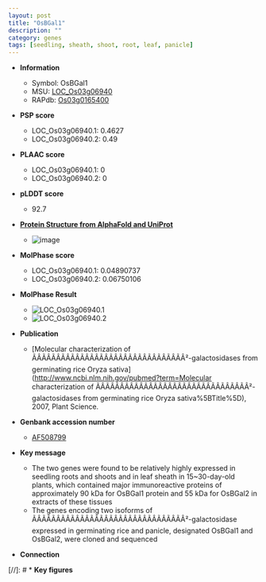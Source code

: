 ```yaml
---
layout: post
title: "OsBGal1"
description: ""
category: genes
tags: [seedling, sheath, shoot, root, leaf, panicle]
---
```


* **Information**  
    + Symbol: OsBGal1  
    + MSU: [LOC_Os03g06940](http://rice.plantbiology.msu.edu/cgi-bin/ORF_infopage.cgi?orf=LOC_Os03g06940)  
    + RAPdb: [Os03g0165400](http://rapdb.dna.affrc.go.jp/viewer/gbrowse_details/irgsp1?name=Os03g0165400)  

* **PSP score**  
    + LOC_Os03g06940.1: 0.4627 
    + LOC_Os03g06940.2: 0.49 

* **PLAAC score**  
    + LOC_Os03g06940.1: 0 
    + LOC_Os03g06940.2: 0 

* **pLDDT score**
    + 92.7

* **[Protein Structure from AlphaFold and UniProt](https://www.uniprot.org/uniprotkb/Q10RB4/entry#structure)**
    + ![image](https://ricepsp.github.io/images/Q1/AF-Q10RB4-F1.png)

* **MolPhase score**
    + LOC_Os03g06940.1: 0.04890737
    + LOC_Os03g06940.2: 0.06750106

* **MolPhase Result**
    + ![LOC_Os03g06940.1](https://304243504.github.io/Pictures/LOC_Os03g/LOC_Os03g06940.1.png)
    + ![LOC_Os03g06940.2](https://304243504.github.io/Pictures/LOC_Os03g/LOC_Os03g06940.2.png)

* **Publication**  
    + [Molecular characterization of ÃÂÃÂÃÂÃÂÃÂÃÂÃÂÃÂÃÂÃÂÃÂÃÂÃÂÃÂÃÂÃÂ²-galactosidases from germinating rice Oryza sativa](http://www.ncbi.nlm.nih.gov/pubmed?term=Molecular characterization of ÃÂÃÂÃÂÃÂÃÂÃÂÃÂÃÂÃÂÃÂÃÂÃÂÃÂÃÂÃÂÃÂ²-galactosidases from germinating rice Oryza sativa%5BTitle%5D), 2007, Plant Science.

* **Genbank accession number**  
    + [AF508799](http://www.ncbi.nlm.nih.gov/nuccore/AF508799)

* **Key message**  
    + The two genes were found to be relatively highly expressed in seedling roots and shoots and in leaf sheath in 15~30-day-old plants, which contained major immunoreactive proteins of approximately 90 kDa for OsBGal1 protein and 55 kDa for OsBGal2 in extracts of these tissues
    + The genes encoding two isoforms of ÃÂÃÂÃÂÃÂÃÂÃÂÃÂÃÂÃÂÃÂÃÂÃÂÃÂÃÂÃÂÃÂ²-galactosidase expressed in germinating rice and panicle, designated OsBGal1 and OsBGal2, were cloned and sequenced

* **Connection**  

[//]: # * **Key figures**  


